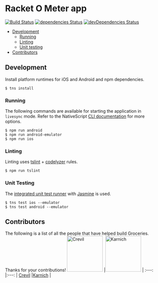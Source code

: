 # Racket O Meter app

[![Build Status](https://travis-ci.org/racketometer/frontend-application.svg?branch=master)](https://travis-ci.org/racketometer/frontend-application)
[![dependencies Status](https://david-dm.org/racketometer/frontend-application/status.svg)](https://david-dm.org/racketometer/frontend-application)
[![devDependencies Status](https://david-dm.org/racketometer/frontend-application/dev-status.svg)](https://david-dm.org/racketometer/frontend-application?type=dev)

* [Development](#development)
  * [Running](#running)
  * [Linting](#linting)
  * [Unit testing](#unit-testing)
* [Contributors](#contributors)


<h2 id="development">Development</h2>

Install platform runtimes for iOS and Android and npm dependencies.

```
$ tns install
```

<h3 id="running">Running</h3>

The following commands are available for starting the application in `livesync` mode.
Refer to the NativeScript [CLI documentation](https://github.com/NativeScript/nativescript-cli#the-commands) for more options.
```
$ npm run android
$ npm run android-emulator
$ npm run ios
```

<h3 id="linting">Linting</h3>

Linting uses [tslint](https://www.npmjs.com/package/tslint) + [codelyzer](https://github.com/mgechev/codelyzer) rules.

```
$ npm run tslint
```

<h3 id="unit-testing">Unit Testing</h3>

The [integrated unit test runner](http://docs.nativescript.org/core-concepts/testing) with [Jasmine](http://jasmine.github.io/) is used.

```
$ tns test ios --emulator
$ tns test android --emulator
```

<h2 id="contributors">Contributors</h2>

The following is a list of all the people that have helped build Groceries. Thanks for your contributions!
[<img alt="Crevil" src="https://avatars.githubusercontent.com/u/6881694?v=3&s=117" width="117">](https://github.com/Crevil) |[<img alt="Karnich" src="https://avatars.githubusercontent.com/u/6881674?v=3&s=117" width="117">](https://github.com/Karnich) |
:---: |:---: |
[Crevil](https://github.com/Crevil) |[Karnich](https://github.com/Karnich) |

<!-- Note: The table above get generated with the following commands -->
<!-- npm install -g github-contributors-list -->
<!-- githubcontrib --owner racketometer --repo frontend-application --cols 2 --sortOrder desc --showlogin true | pbcopy -->
<!-- paste the result into this section -->
